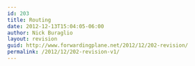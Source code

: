 ```yaml
---
id: 203
title: Routing
date: 2012-12-13T15:04:05-06:00
author: Nick Buraglio
layout: revision
guid: http://www.forwardingplane.net/2012/12/202-revision/
permalink: /2012/12/202-revision-v1/
---
```

